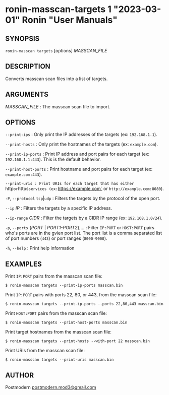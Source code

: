# ronin-masscan-targets 1 "2023-03-01" Ronin "User Manuals"

## SYNOPSIS

`ronin-masscan targets` [options] *MASSCAN_FILE*

## DESCRIPTION

Converts  masscan scan files into a list of targets.

## ARGUMENTS

*MASSCAN_FILE*
: The masscan scan file to import.

## OPTIONS

`--print-ips`
: Only print the IP addresses of the targets (ex: `192.168.1.1`).

`--print-hosts`
: Only print the hostnames of the targets (ex: `example.com`).

`--print-ip-ports`
: Print IP address and port pairs for each target (ex: `192.168.1.1:443`).
  This is the default behavior.

`--print-host-ports`
: Print hostname and port pairs for each target (ex: `example.com:443`).

`--print-uris
: Print URIs for each target that has either `http` or `https` services
  (ex: `https://example.com` or `http://example.com:8080`).

`-P`, `--protocol` `tcp`|`udp`
: Filters the targets by the protocol of the open port.

`--ip` *IP*
: Filters the targets by a specific IP address.

`--ip-range` *CIDR*
: Filter the targets by a CIDR IP range (ex: `192.168.1.0/24`).

`-p`, `--ports` {*PORT* | *PORT1-PORT2*},...
: Filter `IP:PORT` or `HOST:PORT` pairs who's ports are in the gvien port list.
  The port list is a comma separated list of port numbers (`443`) or port
  ranges (`8000-9000`).

`-h`, `--help`
: Print help information

## EXAMPLES

Print `IP:PORT` pairs from the masscan scan file:

    $ ronin-masscan targets --print-ip-ports masscan.bin

Print `IP:PORT` pairs with ports 22, 80, or 443, from the masscan scan file:

    $ ronin-masscan targets --print-ip-ports --ports 22,80,443 masscan.bin

Print `HOST:PORT` pairs from the masscan scan file:

    $ ronin-masscan targets --print-host-ports masscan.bin

Print target hostnames from the masscan scan file:

    $ ronin-masscan targets --print-hosts --with-port 22 masscan.bin

Print URIs from the masscan scan file:

    $ ronin-masscan targets --print-uris masscan.bin

## AUTHOR

Postmodern <postmodern.mod3@gmail.com>

